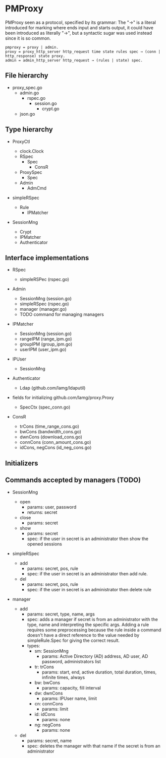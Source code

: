 # PMProxy

PMProxy seen as a protocol, specified by its grammar:
The "→" is a literal introduced for marking where ends input and starts output, it could have been introduced as literally "→", but a syntactic sugar was used instead since it is so common.

```
pmproxy = proxy | admin.
proxy = proxy_http_server http_request time state rules spec → (conn | http_response) state proxy.
admin = admin_http_server http_request → (rules | state) spec.
```

## File hierarchy

- proxy_spec.go
  - admin.go
    - rspec.go
      - session.go
        - crypt.go
  - json.go

## Type hierarchy

- ProxyCtl
  - clock.Clock
  - RSpec
    - Spec
      - ConsR
  - ProxySpec
    - Spec
  - Admin
    - AdmCmd

- simpleRSpec
  - Rule
    - IPMatcher

- SessionMng
  - Crypt
  - IPMatcher
  - Authenticator

## Interface implementations
- RSpec
  - simpleRSPec (rspec.go)

- Admin
  - SessionMng (session.go)
  - simpleRSpec (rspec.go)
  - manager (manager.go)
  - TODO command for managing managers

- IPMatcher
  - SessionMng (session.go)
  - rangeIPM (range_ipm.go)
  - groupIPM (group_ipm.go)
  - userIPM (user_ipm.go)

- IPUser
  - SessionMng

- Authenticator
  - Ldap (github.com/lamg/ldaputil)

- fields for initializing github.com/lamg/proxy.Proxy
  - SpecCtx (spec_conn.go)

- ConsR
  - trCons (time_range_cons.go)
  - bwCons (bandwidth_cons.go)
  - dwnCons (download_cons.go)
  - connCons (conn_amount_cons.go)
  - idCons, negCons (id_neg_cons.go)

## Initializers

## Commands accepted by managers (TODO)

- SessionMng
  - open
    - params: user, password
    - returns: secret
  - close
    - params: secret
  - show
    - params: secret
    - spec: if the user in secret is an administrator then show the opened sessions

- simpleRSpec
  - add
    - params: secret, pos, rule
    - spec: if the user in secret is an administrator then add rule.
  - del
    - params: secret, pos, rule
    - spec: if the user in secret is an administrator then delete rule

- manager
  - add
    - params: secret, type, name, args
    - spec: adds a manager if secret is from an administrator with the type, name and interpreting the specific args. Adding a rule requires some preprocessing because the rule inside a command doesn't have a direct reference to the value needed by simpleRule.Spec for giving the correct result.
    - types:
      - sm: SessionMng
        - params: Active Directory (AD) address, AD user, AD password, administrators list
      - tr: trCons
        - params: start, end, active duration, total duration, times, infinite times, always
      - bw: bwCons
        - params: capacity, fill interval
      - dw: dwnCons
        - params: IPUser name, limit
      - cn: connCons
        - params: limit
      - id: idCons
        - params: none
      - ng: negCons
        - params: none
  - del
    - params: secret, name
    - spec: deletes the manager with that name if the secret is from an administrator